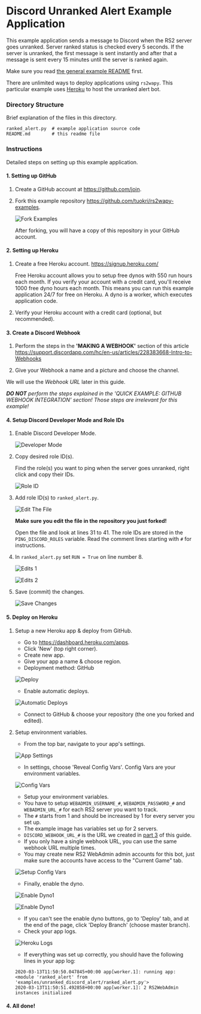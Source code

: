 # Discord Unranked Alert Example Application

This example application sends a message to Discord when the RS2
server goes unranked. Server ranked status is checked every 5 seconds.
If the server is unranked, the first message is sent instantly and
after that a message is sent every 15 minutes until the server is ranked again.

Make sure you read [the general example README](../../README.md) first.

There are unlimited ways to deploy applications using `rs2wapy`.
This particular example uses [Heroku](https://www.heroku.com/)
to host the unranked alert bot.

### Directory Structure
Brief explanation of the files in this directory.
```
ranked_alert.py  # example application source code
README.md        # this readme file
```

### Instructions
Detailed steps on setting up this example application.

#### 1. Setting up GitHub
1. Create a GitHub account at https://github.com/join.

2. Fork this example repository https://github.com/tuokri/rs2wapy-examples.
    
    ![Fork Examples](../images/github_fork_examples.png)
    
    After forking, you will have a copy of this repository
    in your GitHub account.

#### 2. Setting up Heroku
1. Create a free Heroku account. https://signup.heroku.com/

    Free Heroku account allows you to setup free dynos with
    550 run hours each month. If you verify your account 
    with a credit card, you'll receive 1000 free dyno hours 
    each month. This means you can run this example application
    24/7 for free on Heroku. A dyno is a worker, which
    executes application code.

2. Verify your Heroku account with a credit card
(optional, but recommended).

#### 3. Create a Discord Webhook
1. Perform the steps in the **'MAKING A WEBHOOK'** section of this article
https://support.discordapp.com/hc/en-us/articles/228383668-Intro-to-Webhooks

2. Give your Webhook a name and a picture and choose the channel.

We will use the *Webhook URL* later in this guide.

_**DO NOT** perform the steps explained in the
'QUICK EXAMPLE: GITHUB WEBHOOK INTEGRATION' section!
Those steps are irrelevant for this example!_

#### 4. Setup Discord Developer Mode and Role IDs
1. Enable Discord Developer Mode.
    
    ![Developer Mode](../images/discord_advanced_mode.png)

2. Copy desired role ID(s).
    
    Find the role(s) you want to ping when the server
    goes unranked, right click and copy their IDs.
    
    ![Role ID](../images/discord_get_copy_role_id.png)    

3. Add role ID(s) to `ranked_alert.py`.

    ![Edit The File](../images/github_edit_unranked_alert.png)

    **Make sure you edit the file in the repository you just forked!**

    Open the file and look at lines 31 to 41.
    The role IDs are stored in the `PING_DISCORD_ROLES` variable.
    Read the comment lines starting with `#` for instructions.
    
4. In `ranked_alert.py` set `RUN = True`
on line number 8.

    ![Edits 1](../images/github_unranked_alert_run_true.png)

    ![Edits 2](../images/github_unranked_alert_changes.png)

5. Save (commit) the changes.

    ![Save Changes](../images/github_commit_unranked_alert_changes.png)

#### 5. Deploy on Heroku
1. Setup a new Heroku app & deploy from GitHub.

    - Go to https://dashboard.heroku.com/apps.
    - Click 'New' (top right corner).
    - Create new app.
    - Give your app a name & choose region.
    - Deployment method: GitHub
    
    ![Deploy](../images/heroku_deployment_method_github.png)

    - Enable automatic deploys.
    
    ![Automatic Deploys](../images/heroku_enable_automatic_deploys.png)

    - Connect to GitHub & choose your repository
    (the one you forked and edited).

2. Setup environment variables.

    - From the top bar, navigate to your app's settings.
    
    ![App Settings](../images/heroku_app_settings.png)
    
    - In settings, choose 'Reveal Config Vars'. Config Vars are your
    environment variables.
    
    ![Config Vars](../images/heroku_reveal_config_vars.png)
    
    - Setup your environment variables.
    - You have to setup `WEBADMIN_USERNAME_#`, `WEBADMIN_PASSWORD_#` and `WEBADMIN_URL_#`
    for each RS2 server you want to track.
    - The `#` starts from 1 and should be increased by 1 for every server you set up.
    - The example image has variables set up for 2 servers.
    - `DISCORD_WEBHOOK_URL_#` is the URL we created in [part 3](#3-create-a-discord-webhook) of this guide.
    - If you only have a single webhook URL, you can use the same webhook URL multiple times.
    - You may create new RS2 WebAdmin admin accounts for this bot, just make
    sure the accounts have access to the "Current Game" tab.
    
    ![Setup Config Vars](../images/heroku_setup_config_vars.png)

    - Finally, enable the dyno.
    
    ![Enable Dyno1](../images/heroku_enable_dyno_1.JPG)
    
    ![Enable Dyno1](../images/heroku_enable_dyno_2.JPG)

    - If you can't see the enable dyno buttons, go to 'Deploy' tab,
    and at the end of the page, click 'Deploy Branch' (choose master branch).
    - Check your app logs.
    
    ![Heroku Logs](../images/heroku_view_logs.JPG)
    
    - If everything was set up correctly, you should have the following lines in your app log:
    ```
    2020-03-13T11:50:50.047845+00:00 app[worker.1]: running app: <module 'ranked_alert' from 'examples/unranked_discord_alert/ranked_alert.py'>
    2020-03-13T11:50:51.492858+00:00 app[worker.1]: 2 RS2WebAdmin instances initialized
    ```
   
#### 4. All done!